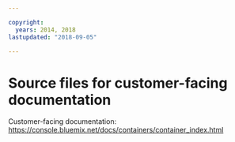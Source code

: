 ```yaml
---

copyright:
  years: 2014, 2018
lastupdated: "2018-09-05"

---
```



# Source files for customer-facing documentation

Customer-facing documentation: https://console.bluemix.net/docs/containers/container_index.html



